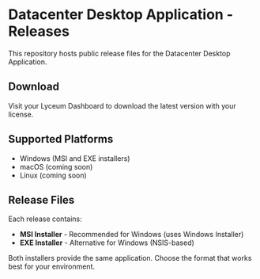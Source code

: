 # Datacenter Desktop Application - Releases

This repository hosts public release files for the Datacenter Desktop Application.

## Download

Visit your Lyceum Dashboard to download the latest version with your license.

## Supported Platforms

- Windows (MSI and EXE installers)
- macOS (coming soon)
- Linux (coming soon)

## Release Files

Each release contains:
- **MSI Installer** - Recommended for Windows (uses Windows Installer)
- **EXE Installer** - Alternative for Windows (NSIS-based)

Both installers provide the same application. Choose the format that works best for your environment.
